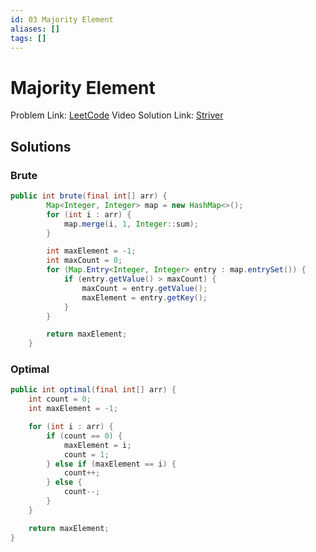 ```yaml
---
id: 03 Majority Element
aliases: []
tags: []
---
```


# Majority Element

Problem Link: [LeetCode](https://leetcode.com/problems/majority-element)
Video Solution Link: [Striver](https://youtu.be/nP_ns3uSh80)

## Solutions

### Brute

```java
public int brute(final int[] arr) {
        Map<Integer, Integer> map = new HashMap<>();
        for (int i : arr) {
            map.merge(i, 1, Integer::sum);
        }

        int maxElement = -1;
        int maxCount = 0;
        for (Map.Entry<Integer, Integer> entry : map.entrySet()) {
            if (entry.getValue() > maxCount) {
                maxCount = entry.getValue();
                maxElement = entry.getKey();
            }
        }

        return maxElement;
    }
```

### Optimal

```java
public int optimal(final int[] arr) {
    int count = 0;
    int maxElement = -1;

    for (int i : arr) {
        if (count == 0) {
            maxElement = i;
            count = 1;
        } else if (maxElement == i) {
            count++;
        } else {
            count--;
        }
    }

    return maxElement;
}
```
